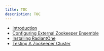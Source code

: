 ```yaml
---
title: TOC
description: TOC
---
```

         
- [Introduction](01-introduction.md)
- [Configuring External Zookeeper Ensemble](02-chapter-file-name.md)
- [Installing RadiantOne](03-installing-radiantone.md)
- [Testing A Zookeeper Cluster](04-testing-a-zookeeper-cluster.md)